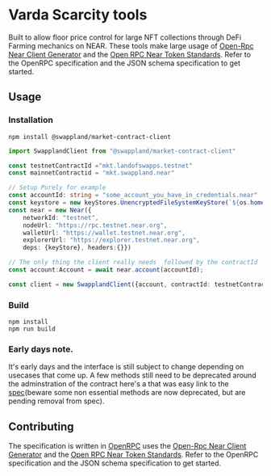 # Varda Scarcity tools 
Built to allow floor price control for large NFT collections through DeFi Farming mechanics on NEAR.
These tools make large usage of [Open-Rpc Near Client Generator](generator) and the [Open RPC Near Token Standards](https://github.com/swappland/open-rpc-near-token-standards). Refer to the
OpenRPC specification and the JSON schema specification to get started.


[generator]: https://github.com/shipsgold/open-rpc-near-client-generator
[market-spec]: https://playground.open-rpc.org/?schemaUrl=https://raw.githubusercontent.com/swappland/swappland-market-contract-spec/main/build/openrpc.json&uiSchema[appBar][ui:splitView]=false&uiSchema[appBar][ui:input]=false&uiSchema[appBar][ui:examplesDropdown]=false
[openrpc]: https://open-rpc.org

## Usage

### Installation 
```
npm install @swappland/market-contract-client
```

```ts
import SwapplandClient from "@swappland/market-contract-client"

const testnetContractId ="mkt.landofswapps.testnet"
const mainnetContractid = "mkt.swappland.near"

// Setup Purely for example
const accountId: string = "some_account_you_have_in_credentials.near"
const keystore = new keyStores.UnencryptedFileSystemKeyStore(`${os.homedir()}/.near-credentials`)
const near = new Near({
    networkId: "testnet",
    nodeUrl: "https://rpc.testnet.near.org",
    walletUrl: "https://wallet.testnet.near.org",
    explorerUrl: "https://explorer.testnet.near.org", 
    deps: {keyStore}, headers:{}})

// The only thing the client really needs  followed by the contractId
const account:Account = await near.account(accountId);

const client = new SwapplandClient({account, contractId: testnetContractId})

```

### Build 
```
npm install
npm run build
```

### Early days note.
It's early days and the interface is still subject to change depending on usecases that come up. 
A few methods still need to be deprecated around the adminstration of the contract here's a that was 
easy link to the [spec][market-spec](beware some non essential methods are now deprecated, but are pending removal from spec).


## Contributing

The specification is written in [OpenRPC][openrpc] uses the [Open-Rpc Near Client Generator](generator) and the [Open RPC Near Token Standards](https://github.com/swappland/open-rpc-near-token-standards). Refer to the
OpenRPC specification and the JSON schema specification to get started.


[generator]: https://github.com/shipsgold/open-rpc-near-client-generator
[market-spec]: https://playground.open-rpc.org/?schemaUrl=https://raw.githubusercontent.com/swappland/swappland-market-contract-spec/main/build/openrpc.json&uiSchema[appBar][ui:splitView]=false&uiSchema[appBar][ui:input]=false&uiSchema[appBar][ui:examplesDropdown]=false
[openrpc]: https://open-rpc.org

